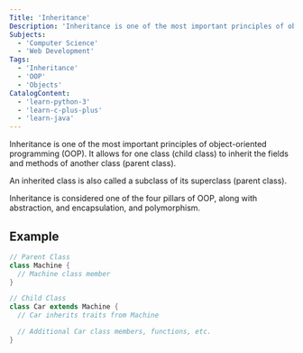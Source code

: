 ```yaml
---
Title: 'Inheritance'
Description: 'Inheritance is one of the most important principles of object-oriented programming (OOP). It allows for one class (child class) to inherit the fields and methods of another class (parent class). An inherited class is also called a subclass of its superclass (parent class). Inheritance is considered one of the four pillars of OOP, along with abstraction, and encapsulation, and polymorphism. java // Parent Class class Machine { // Machine class member'
Subjects:
  - 'Computer Science'
  - 'Web Development'
Tags:
  - 'Inheritance'
  - 'OOP'
  - 'Objects'
CatalogContent:
  - 'learn-python-3'
  - 'learn-c-plus-plus'
  - 'learn-java'
---
```


Inheritance is one of the most important principles of object-oriented programming (OOP). It allows for one class (child class) to inherit the fields and methods of another class (parent class).

An inherited class is also called a subclass of its superclass (parent class).

Inheritance is considered one of the four pillars of OOP, along with abstraction, and encapsulation, and polymorphism.

## Example

```java
// Parent Class
class Machine {
  // Machine class member
}

// Child Class
class Car extends Machine {
  // Car inherits traits from Machine

  // Additional Car class members, functions, etc.
}
```
